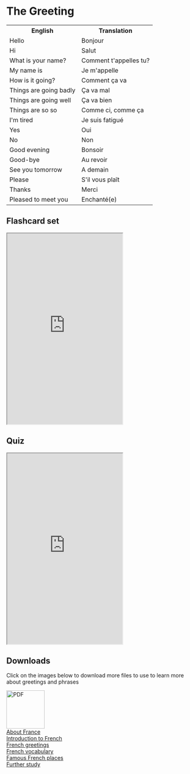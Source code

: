 <h1> The Greeting </h1>
  <table> <tr>
    <th>English</th>
    <th>Translation</th>
  </tr>
  <tr>
    <td>Hello</td>
        <td>Bonjour</td>
     </tr>
  <tr>
    <td>Hi</td>
      <td>Salut</td>
         </tr>
    <tr>
    <td>What is your name?</td>
          <td>Comment t'appelles tu?</td>
   
  </tr>
  <tr>
    <td>My name is</td>
          <td>Je m'appelle</td>
  </tr>
  <tr>
    <td>How is it going?</td>
            <td>Comment ça va</td>
  </tr>
  <tr>
    <td>Things are going badly</td>
      <td>Ça va mal</td>
  </tr>
  <tr>
    <td>Things are going well</td>
        <td>Ça va bien</td>
    </tr>
  <tr>
    <td>Things are so so </td>
        <td>Comme ci, comme ça</td>
  </tr>
  <tr>
    <td>I'm tired</td>
        <td>Je suis fatigué </td>
  </tr>
  <tr>
    <td>Yes</td>
    <td>Oui</td>
  </tr>
  <tr>
     <td>No</td>
       <td>Non</td>
  </tr>
  <tr>
     <td>Good evening</td>
      <td>Bonsoir</td>
    </tr>
  <tr>
     <td>Good-bye</td>
          <td>Au revoir</td>
  </tr>
  <tr>
     <td>See you tomorrow</td>
           <td>A demain </td>
  </tr>
  <tr>
       <td>Please</td>
           <td>S'il vous plaît</td>
  </tr>
 <tr>
    <td>Thanks</td>      
   <td>Merci</td>
  </tr>
  <tr>
       <td>Pleased to meet you</td>
        <td>Enchanté(e)</td>
  
  </tr>
</table> 
<h2> Flashcard set </h2>
<iframe src="https://quizlet.com/472298949/flashcards/embed?i=13p126&x=1jj1" height="500" width="60%" style="border:3"></iframe>
<h2> Quiz </h2>
<iframe src="https://quizlet.com/472298949/test/embed?i=13p126&x=1jj1" height="500" width="60%" style="border:3"></iframe>
<br>
<p> <h2> Downloads </h2> </p>
<p> Click on the images below to download more files to use to learn more about greetings and phrases </p>
<p> <a href="https://drive.google.com/file/d/10gLDSlnqxUu02D-E2hytv2RianewWk2U/view" download>
  <img src="https://lh3.googleusercontent.com/BK8CCU6mPgkrNi_J47fTgZ0FUIhWHpupQdwTqlt6qAf6lKNHKUTAq9FC-0cuXMREY2NxNOQniPXuZ6JV0tz5CX-TpaJB72ovX5TokSAop29rnptSQHYJpBkmWT230J5x6nZo33hFRvtr49rcX_c7ydeMGK9LMFSnSWwyCqozbCR2vIhU4jlxS8pUukqfwXsXhtr_YnxnC0kaz6Mos3lmN_I3voHBvuh4XnUs_B9Nxm6LmR-0UnMIw0jCrG-u2xPfSKj6FagvtUkWyyM4jTSsDMb-D5-6A7Jk1Y0t1bBkYxdmx2InB6fKYx8Xd5NknskxR4f1KMko6eM9t1YIe1ReDXsiZzYfye6m_p8M6LCIWp_NHL2Q7O9nG-EQeiR7ZJgm-z3sLb_BCIYNbgOxbCncwW3H8p1TYqnB8Vt-ltu71c5a5mgpkF2dYyfs8EPdLx7fAmmtZ3QWcq5gJp0bvuHNqguRhUCtif0VkFF3Z3Xd5wAYqBLvMLeMssF9iItCVIc1PBUWGjEUbMcdIGEHiPAmtdrEonr7xYESyI8wta1niMXultE7R2821o3qzKvUZYYyGzTH6sv3hazhbIXONq6icnvK1jIzwIWCtGOXlEoaI8gU_HbxsxlqfxP6eyFqUj16fiRyMhD35y7d5_q6i8LXx9pOeb6IN65dTqVoAf_Da6JpC9gCanymCA=w1080-h1396-no" alt="PDF" width="100"> </a>
<br>
 <body>
  <a  href="https://georginah2.github.io/SML5202-final-Hutt/page2.html" > About France </a> <br>
  <a  href="https://georginah2.github.io/SML5202-final-Hutt/page3.html" > Introduction to French  </a>  <br>
   <a  href="https://georginah2.github.io/SML5202-final-Hutt/page4.html" > French greetings </a>  <br>
  <a  href="https://georginah2.github.io/SML5202-final-Hutt/page5.html" > French vocabulary </a>  <br>
 <a  href="https://georginah2.github.io/SML5202-final-Hutt/page6.html" > Famous French places  </a> <br>
  <a  href= "https://georginah2.github.io/SML5202-final-Hutt/page7.html"> Further study </a>
 </body>

